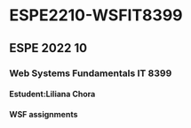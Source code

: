 # ESPE2210-WSFIT8399
## ESPE 2022 10 
### Web Systems Fundamentals  IT 8399
#### Estudent:Liliana Chora
#### WSF  assignments
